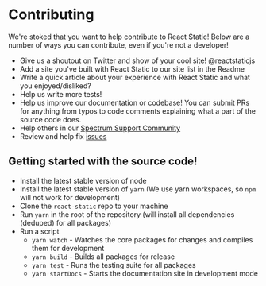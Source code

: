 # Contributing

We're stoked that you want to help contribute to React Static! Below are a number of ways you can contribute, even if you're not a developer!

- Give us a shoutout on Twitter and show of your cool site! @reactstaticjs
- Add a site you've built with React Static to our site list in the Readme
- Write a quick article about your experience with React Static and what you enjoyed/disliked?
- Help us write more tests!
- Help us improve our documentation or codebase! You can submit PRs for anything from typos to code comments explaining what a part of the source code does.
- Help others in our [Spectrum Support Community](https://spectrum.chat/react-static)
- Review and help fix [issues](https://github.com/react-static/react-static/issues)

## Getting started with the source code!

* Install the latest stable version of node
* Install the latest stable version of `yarn` (We use yarn workspaces, so `npm` will not work for development)
* Clone the `react-static` repo to your machine
* Run `yarn` in the root of the repository (will install all dependencies (deduped) for all packages)
* Run a script
  - `yarn watch` - Watches the core packages for changes and compiles them for development
  - `yarn build` - Builds all packages for release
  - `yarn test` - Runs the testing suite for all packages
  - `yarn startDocs` - Starts the documentation site in development mode
